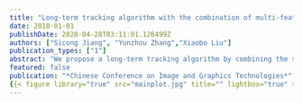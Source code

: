```yaml
---
title: "Long-term tracking algorithm with the combination of multi-feature fusion and YOLO"
date: 2018-01-01
publishDate: 2020-04-28T03:11:01.126499Z
authors: ["Sicong Jiang", "Yunzhou Zhang","Xiaobo Liu"]
publication_types: ["1"]
abstract: "We propose a long-term tracking algorithm by combining the short-term tracker and the YOLO v2 detector. We use the SURF algorithm to get the similarity of the tracking result and the current contrast template, once the similarity is lower than a threshold, the YOLO v2 will be activated and find the right target through a three-stage cascade selecting mechanism we designed before."
featured: false
publication: "*Chinese Conference on Image and Graphics Technologies*"
{{< figure library="true" src="mainplot.jpg" title="" lightbox="true" >}}
---
```


